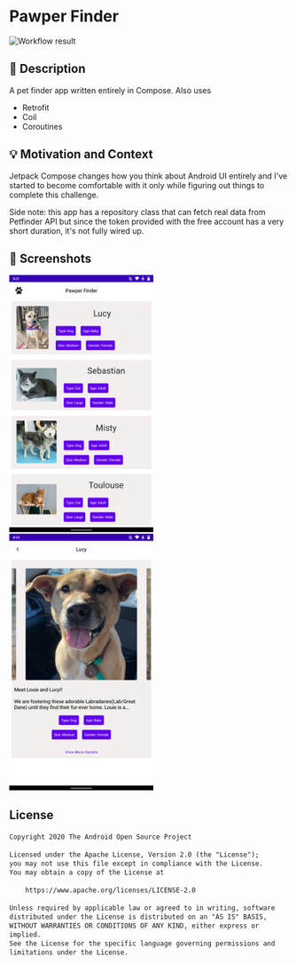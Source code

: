 # Pawper Finder

![Workflow result](https://github.com/ramitsuri/compose-1/workflows/Check/badge.svg)


## :scroll: Description
A pet finder app written entirely in Compose. Also uses
- Retrofit
- Coil
- Coroutines


## :bulb: Motivation and Context
Jetpack Compose changes how you think about Android UI entirely and I've started to become
comfortable with it only while figuring out things to complete this challenge.

Side note: this app has a repository class that can fetch real data from Petfinder API but since
the token provided with the free account has a very short duration, it's not fully wired up.


## :camera_flash: Screenshots
<img src="/results/screenshot_1.png" width="260">&emsp;<img src="/results/screenshot_2.png" width="260">

## License
```
Copyright 2020 The Android Open Source Project

Licensed under the Apache License, Version 2.0 (the "License");
you may not use this file except in compliance with the License.
You may obtain a copy of the License at

    https://www.apache.org/licenses/LICENSE-2.0

Unless required by applicable law or agreed to in writing, software
distributed under the License is distributed on an "AS IS" BASIS,
WITHOUT WARRANTIES OR CONDITIONS OF ANY KIND, either express or implied.
See the License for the specific language governing permissions and
limitations under the License.
```
